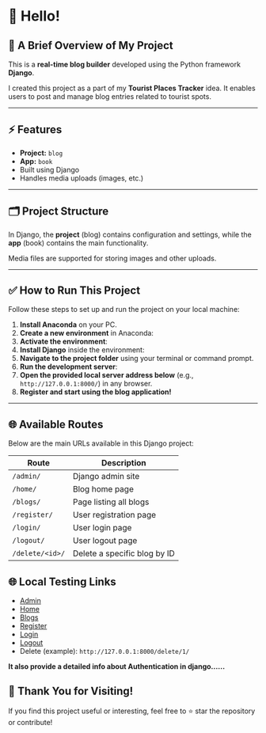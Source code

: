 # 👋 Hello!

## 📌 A Brief Overview of My Project

This is a **real-time blog builder** developed using the Python framework **Django**.

I created this project as a part of my **Tourist Places Tracker** idea. It enables users to post and manage blog entries related to tourist spots.

---

## ⚡ Features

- **Project:** `blog`
- **App:** `book`
- Built using Django
- Handles media uploads (images, etc.)

---

## 🗂️ Project Structure

In Django, the **project** (blog) contains configuration and settings, while the **app** (book) contains the main functionality.

Media files are supported for storing images and other uploads.

---

## ✅ How to Run This Project

Follow these steps to set up and run the project on your local machine:

1. **Install Anaconda** on your PC.
2. **Create a new environment** in Anaconda:
3. **Activate the environment**:
4. **Install Django** inside the environment:
5. **Navigate to the project folder** using your terminal or command prompt.
6. **Run the development server**:
7. **Open the provided local server address below** (e.g., `http://127.0.0.1:8000/`) in any browser.
8. **Register and start using the blog application!**

---
 ## 🌐 Available Routes

Below are the main URLs available in this Django project:

| Route              | Description                                 |
|---------------------|---------------------------------------------|
| `/admin/`           | Django admin site                          |
| `/home/`            | Blog home page                             |
| `/blogs/`           | Page listing all blogs                     |
| `/register/`        | User registration page                     |
| `/login/`           | User login page                            |
| `/logout/`          | User logout page                           |
| `/delete/<id>/`     | Delete a specific blog by ID               |

## 🌐 Local Testing Links

- [Admin](http://127.0.0.1:8000/admin/)
- [Home](http://127.0.0.1:8000/home/)
- [Blogs](http://127.0.0.1:8000/blogs/)
- [Register](http://127.0.0.1:8000/register/)
- [Login](http://127.0.0.1:8000/login/)
- [Logout](http://127.0.0.1:8000/logout/)
- Delete (example): `http://127.0.0.1:8000/delete/1/`

 <b>It also provide a detailed info about Authentication in django......</b>

## 🙏 Thank You for Visiting!

If you find this project useful or interesting, feel free to ⭐ star the repository or contribute!
